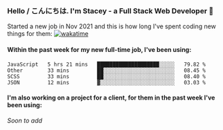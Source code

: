 ### Hello / こんにちは. I'm Stacey - a Full Stack Web Developer 👋

Started a new job in Nov 2021 and this is how long I've spent coding new things for them: [![wakatime](https://wakatime.com/badge/user/86082ce1-bca4-4a02-a7a3-c2242e42ac7a/project/12b01edb-1cc9-44e6-b4ef-181fde524dc6.svg)](https://wakatime.com/badge/user/86082ce1-bca4-4a02-a7a3-c2242e42ac7a/project/12b01edb-1cc9-44e6-b4ef-181fde524dc6)

#### Within the past week for my new full-time job, I've been using:
<!--START_SECTION:waka-->
```text
JavaScript   5 hrs 21 mins   ████████████████████░░░░░   79.82 % 
Other        33 mins         ██░░░░░░░░░░░░░░░░░░░░░░░   08.45 % 
SCSS         33 mins         ██░░░░░░░░░░░░░░░░░░░░░░░   08.40 % 
JSON         12 mins         ▓░░░░░░░░░░░░░░░░░░░░░░░░   03.03 % 
```
<!--END_SECTION:waka-->

#### I'm also working on a project for a client, for them in the past week I've been using:
*Soon to add*
